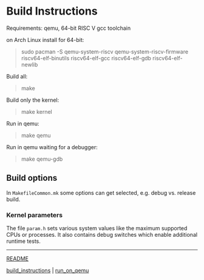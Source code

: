 # Build Instructions

Requirements: qemu, 64-bit RISC V gcc toolchain

on Arch Linux install for 64-bit:
> sudo pacman -S qemu-system-riscv qemu-system-riscv-firmware riscv64-elf-binutils riscv64-elf-gcc riscv64-elf-gdb riscv64-elf-newlib

Build all:
> make

Build only the kernel:
> make kernel

Run in qemu:
> make qemu

Run in qemu waiting for a debugger:
> make qemu-gdb


## Build options

In `MakefileCommon.mk` some options can get selected, e.g. debug vs. release build.


### Kernel parameters

The file `param.h` sets various system values like the maximum supported CPUs or processes. It also contains debug switches which enable additional runtime tests.

---
[README](../README.md)

[build_instructions](build_instructions.md) | [run_on_qemu](run_on_qemu.md)
